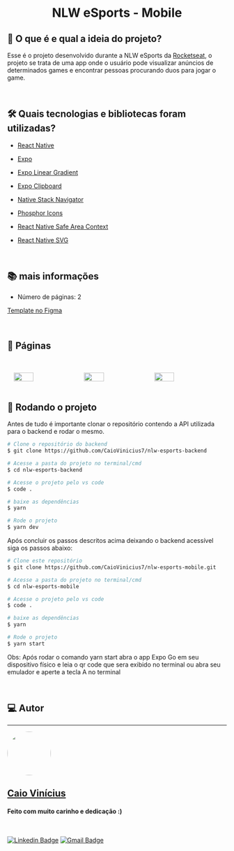 <h1 align="center"> 
	NLW eSports - Mobile
</h1>

## 💭 O que é e qual a ideia do projeto?

Esse é o projeto desenvolvido durante a NLW eSports da [Rocketseat](https://www.rocketseat.com.br/), o projeto se trata de uma app onde o usuário pode visualizar anúncios de determinados games e encontrar pessoas procurando duos para jogar o game.

<br>

## 🛠 Quais tecnologias e bibliotecas foram utilizadas?

- [React Native](https://reactnative.dev/)

- [Expo](https://expo.dev/)

- [Expo Linear Gradient](https://docs.expo.dev/versions/latest/sdk/linear-gradient/)

- [Expo Clipboard](https://docs.expo.dev/versions/latest/sdk/clipboard/)

- [Native Stack Navigator](https://reactnavigation.org/docs/native-stack-navigator/)

- [Phosphor Icons](https://www.npmjs.com/package/phosphor-react-native)

- [React Native Safe Area Context](https://github.com/th3rdwave/react-native-safe-area-context)

- [React Native SVG](https://github.com/software-mansion/react-native-svg)

<br>

## 📚 mais informações

- Número de páginas: 2

[Template no Figma](<https://www.figma.com/file/V0R09eKU1IH5yHcAowYywH/NLW-eSports-(Community)?node-id=0%3A1>)

<br>

## 📝 Páginas

<div style="display: flex; gap: 2%; flex-wrap: wrap; justify-content: center">
  <img src="https://i.imgur.com/RMIxle2.jpg" width="30%" style="margin-top: 2rem" />

  <img src="https://i.imgur.com/mUET6l9.jpg" width="30%" style="margin-top: 2rem" />
  
  <img src="https://i.imgur.com/MT78NRB.jpg" width="30%" style="margin-top: 2rem" />
</div>

<br>

## 🎲 Rodando o projeto

Antes de tudo é importante clonar o repositório contendo a API utilizada para o backend e rodar o mesmo.

```bash
# Clone o repositório do backend
$ git clone https://github.com/CaioVinicius7/nlw-esports-backend

# Acesse a pasta do projeto no terminal/cmd
$ cd nlw-esports-backend

# Acesse o projeto pelo vs code
$ code .

# baixe as dependências
$ yarn

# Rode o projeto
$ yarn dev
```

Após concluir os passos descritos acima deixando o backend acessível siga os passos abaixo:

```bash
# Clone este repositório
$ git clone https://github.com/CaioVinicius7/nlw-esports-mobile.git

# Acesse a pasta do projeto no terminal/cmd
$ cd nlw-esports-mobile

# Acesse o projeto pelo vs code
$ code .

# baixe as dependências
$ yarn

# Rode o projeto
$ yarn start
```

Obs: Após rodar o comando yarn start abra o app Expo Go em seu dispositivo físico e leia o qr code que sera exibido no terminal ou abra seu emulador e aperte a tecla A no terminal

<br>

## 💻 Autor

---

<a href="https://www.facebook.com/caio.pereira.94695">
 <img style="border-radius: 50%;" src="https://avatars.githubusercontent.com/u/62827681?s=400&u=f0b18831e6690a901f956d637933b9ee2dca3104&v=4" width="100px;" alt=""/>
 <br>
 <h2><b>Caio Vinícius</b></h2></a>

<h4> Feito com muito carinho e dedicação :) </h4>

<br>

[![Linkedin Badge](https://img.shields.io/badge/-caio%20vinícius-blue?style=flat-square&logo=Linkedin&logoColor=white&link=https://www.linkedin.com/in/tgmarinho/)](https://www.linkedin.com/in/caio-vin%C3%ADcius-87a761200/)
[![Gmail Badge](https://img.shields.io/badge/-caio1525pereira@gmail.com-c14438?style=flat-square&logo=Gmail&logoColor=white&link=mailto:caio1525pereira@gmail.com)](mailto:caio1525pereira@gmail.com)
